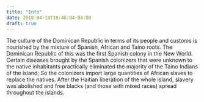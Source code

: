 ```yaml
---
title: "Info"
date: 2018-04-18T18:46:04-04:00
draft: true
---
```


The culture of the Dominican Republic in terms of its people and customs is nourished by the mixture of Spanish, African and Taino roots. The Dominican Republic of this was the first Spanish colony in the New World. Certain diseases brought by the Spanish colonizers that were unknown to the native inhabitants practically eliminated the majority of the Taino Indians of the island; So the colonizers import large quantities of African slaves to replace the natives. After the Haitian liberation of the whole island, slavery was abolished and free blacks (and those with mixed races) spread throughout the islands.